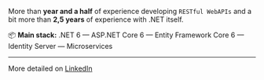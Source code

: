 More than **year and a half** of experience developing `RESTful WebAPIs` and a bit more than **2,5 years** of experience with .NET itself.

📦 **Main stack:** .NET 6 — ASP.NET Core 6 — Entity Framework Core 6 — Identity Server — Microservices
<hr>

More detailed on [ LinkedIn](https://www.linkedin.com/in/nikita-labuzov/) <img height="14" width="14" src="https://unpkg.com/simple-icons@6.23.0/icons/linkedin.svg"></img>




